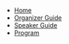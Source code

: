 * [Home](/)
* [Organizer Guide](organizerguide.md)
* [Speaker Guide](speakerguide.md)
* [Program](program.md)
